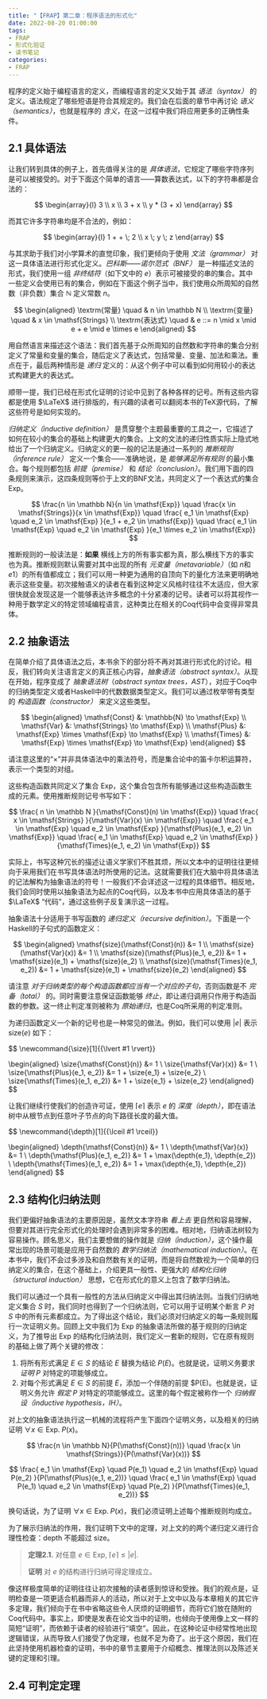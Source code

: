 ```yaml
---
title: "【FRAP】第二章：程序语法的形式化"
date: 2022-08-20 01:00:00
tags:
- FRAP
- 形式化验证
- 读书笔记
categories:
- FRAP
---
```


程序的定义始于编程语言的定义，而编程语言的定义又始于其 *语法（syntax）* 的定义。语法规定了哪些短语是符合其规定的。我们会在后面的章节中再讨论 *语义（semantics）*，也就是程序的 *含义*，在这一过程中我们将应用更多的正确性条件。

<!-- more -->

## 2.1 具体语法

让我们转到具体的例子上，首先值得关注的是 *具体语法*，它规定了哪些字符序列是可以被接受的。对于下面这个简单的语言——算数表达式，以下的字符串都是合法的：

$$
\begin{array}{l}
  3 \\
  x \\
  3 + x \\
  y * (3 + x)
\end{array}
$$

而其它许多字符串均是不合法的，例如：

$$
\begin{array}{l}
  1 + + \; 2 \\
  x \; y \; z
\end{array}
$$

与其求助于我们对小学算术的直觉印象，我们更倾向于使用 *文法（grammar）* 对这一具体语法进行形式化定义。*巴科斯——诺尔范式（BNF）* 是一种描述文法的形式，我们使用一组 *非终结符*（如下文中的 $e$）表示可被接受的串的集合。其中一些定义会使用已有的集合，例如在下面这个例子当中，我们使用众所周知的自然数（非负数）集合 $\mathbb{N}$ 定义常数 $n$。

$$
\begin{aligned}
  \textrm{常量} \quad & n \in \mathbb N \\
  \textrm{变量} \quad & x \in \mathsf{Strings} \\
  \textrm{表达式} \quad & e ::= n \mid x \mid e + e \mid e \times e
\end{aligned}
$$

用自然语言来描述这个语法：我们首先基于众所周知的自然数和字符串的集合分别定义了常量和变量的集合，随后定义了表达式，包括常量、变量、加法和乘法。重点在于，最后两种情形是 *递归* 定义的：从这个例子中可以看到如何用较小的表达式构建更大的表达式。

顺带一提，我们已经在形式化证明的讨论中见到了各种各样的记号。所有这些内容都是使用 $\LaTeX$ 进行排版的，有兴趣的读者可以翻阅本书的TeX源代码，了解这些符号是如何实现的。

*归纳定义（inductive definition）* 是贯穿整个主题最重要的工具之一，它描述了如何在较小的集合的基础上构建更大的集合。上文的文法的递归性质实际上隐式地给出了一个归纳定义。归纳定义的更一般的记法是通过一系列的 *推断规则（inference rule）* 定义一个集合——准确地说，是 *能够满足所有规则* 的最小集合。每个规则都包括 *前提（premise）* 和 *结论（conclusion）*。我们用下面的四条规则来演示，这四条规则等价于上文的BNF文法，共同定义了一个表达式的集合 $\mathsf{Exp}$。

$$
\frac{n \in \mathbb N}{n \in \mathsf{Exp}}
\quad 
\frac{x \in \mathsf{Strings}}{x \in \mathsf{Exp}}
\quad 
\frac{
  e_1 \in \mathsf{Exp}
  \quad e_2 \in \mathsf{Exp}
}{e_1 + e_2 \in \mathsf{Exp}}
\quad 
\frac{
  e_1 \in \mathsf{Exp}
  \quad e_2 \in \mathsf{Exp}
}{e_1 \times e_2 \in \mathsf{Exp}}
$$

推断规则的一般读法是：**如果** 横线上方的所有事实都为真，那么横线下方的事实也为真。推断规则默认需要对其中出现的所有 *元变量（metavariable）*（如 $n$和$e1$）的所有值都成立；我们可以用一种更为通用的自顶向下的量化方法来更明确地表示这些变量。初次接触语义的读者在看到这种定义风格时往往不太适应，但大家很快就会发现这是一个能够表达许多概念的十分紧凑的记号。读者可以将其视作一种用于数学定义的特定领域编程语言，这种类比在相关的Coq代码中会变得非常具体。

## 2.2 抽象语法

在简单介绍了具体语法之后，本书余下的部分将不再对其进行形式化的讨论。相反，我们转向关注语言定义的真正核心内容，*抽象语法（abstract syntax）*。从现在开始，程序变成了 *抽象语法树*（*abstract syntax trees，AST*），对应于Coq中的归纳类型定义或者Haskell中的代数数据类型定义。我们可以通过枚举带有类型的 *构造函数（constructor）* 来定义这些类型。

$$
\begin{aligned}
  \mathsf{Const} &: \mathbb{N} \to \mathsf{Exp} \\
  \mathsf{Var} &: \mathsf{Strings} \to \mathsf{Exp} \\
  \mathsf{Plus} &: \mathsf{Exp} \times \mathsf{Exp} \to \mathsf{Exp} \\
  \mathsf{Times} &: \mathsf{Exp} \times \mathsf{Exp} \to \mathsf{Exp}
\end{aligned}
$$

请注意这里的“$\times$”并非具体语法中的乘法符号，而是集合论中的笛卡尔积运算符，表示一个类型的对组。

这些构造函数共同定义了集合 $\mathsf{Exp}$，这个集合包含所有能够通过这些构造函数生成的元素。使用推断规则记号书写如下：

$$
\frac{
  n \in \mathbb N
}{\mathsf{Const}(n) \in \mathsf{Exp}}
\quad 
\frac{
  x \in \mathsf{Strings}
}{\mathsf{Var}(x) \in \mathsf{Exp}}
\quad 
\frac{
  e_1 \in \mathsf{Exp}
  \quad e_2 \in \mathsf{Exp}
}{\mathsf{Plus}(e_1, e_2) \in \mathsf{Exp}}
\quad 
\frac{
  e_1 \in \mathsf{Exp}
  \quad e_2 \in \mathsf{Exp}
}{\mathsf{Times}(e_1, e_2) \in \mathsf{Exp}}
$$

实际上，书写这种冗长的描述让语义学家们不胜其烦，所以文本中的证明往往更倾向于采用我们在书写具体语法时所使用的记法。这就需要我们在大脑中将具体语法的记法解构为抽象语法的符号！一般我们不会详述这一过程的具体细节。相反地，我们会同时使用以抽象语法为起点的Coq代码，以及本书中应用具体语法的基于 $\LaTeX$ “代码”，通过这些例子反复演示这一过程。

抽象语法十分适用于书写函数的 *递归定义（recursive definition）*。下面是一个Haskell的子句式的函数定义：

$$
\begin{aligned}
  \mathsf{size}(\mathsf{Const}(n)) &= 1 \\
  \mathsf{size}(\mathsf{Var}(x)) &= 1 \\
  \mathsf{size}(\mathsf{Plus}(e_1, e_2)) &= 1 + \mathsf{size}(e_1) + \mathsf{size}(e_2) \\
  \mathsf{size}(\mathsf{Times}(e_1, e_2)) &= 1 + \mathsf{size}(e_1) + \mathsf{size}(e_2)
\end{aligned}
$$

请注意 *对于归纳类型的每个构造函数都应当有一个对应的子句*，否则函数是不 *完备（total）* 的。同时需要注意保证函数能够 *终止*，即让递归调用只作用于构造函数的参数。这一终止判定准则被称为 *原始递归*，也是Coq所采用的判定准则。

为递归函数定义一个新的记号也是一种常见的做法。例如，我们可以使用 $\lvert e \rvert$ 表示 $\mathsf{size}(e)$ 如下：

$$
\newcommand{\size}[1]{{\lvert #1 \rvert}}

\begin{aligned}
  \size{\mathsf{Const}(n)} &= 1 \\
  \size{\mathsf{Var}(x)} &= 1 \\
  \size{\mathsf{Plus}(e_1, e_2)} &= 1 + \size{e_1} + \size{e_2} \\
  \size{\mathsf{Times}(e_1, e_2)} &= 1 + \size{e_1} + \size{e_2}
\end{aligned}
$$

让我们继续行使我们的创造许可证，使用 $\lceil e \rceil$ 表示 $e$ 的 *深度（depth）*，即在语法树中从根节点到任意叶子节点的向下路径长度的最大值。

$$
\newcommand{\depth}[1]{{\lceil #1 \rceil}}

\begin{aligned}
  \depth{\mathsf{Const}(n)} &= 1 \\
  \depth{\mathsf{Var}(x)} &= 1 \\
  \depth{\mathsf{Plus}(e_1, e_2)} &= 1 + \max(\depth{e_1}, \depth{e_2}) \\
  \depth{\mathsf{Times}(e_1, e_2)} &= 1 + \max(\depth{e_1}, \depth{e_2})
\end{aligned}
$$

## 2.3 结构化归纳法则

我们更偏好抽象语法的主要原因是，虽然文本字符串 *看上去* 更自然和容易理解，但要对其进行完全形式化的处理时会遇到非常多的困难。相对地，归纳语法树较为容易操作。顾名思义，我们主要想做的操作就是 *归纳（induction）*，这个操作最常出现的场景可能是应用于自然数的 *数学归纳法（mathematical induction）*。在本书中，我们不会过多涉及和自然数有关的证明，而是将自然数视为一个简单的归纳定义的集合，在这个基础上，介绍更具一般性、更强大的 *结构化归纳（structural induction）* 思想，它在形式化的意义上包含了数学归纳法。

我们可以通过一个具有一般性的方法从归纳定义中得出其归纳法则。当我们归纳地定义集合 $S$ 时，我们同时也得到了一个归纳法则，它可以用于证明某个断言 $P$ 对 $S$ 中的所有元素都成立。为了得出这个结论，我们必须对归纳定义的每一条规则履行一次证明义务。回顾上文中我们为 $\mathsf{Exp}$ 的抽象语法所做的基于规则的归纳定义，为了推导出 $\mathsf{Exp}$ 的结构化归纳法则，我们定义一套新的规则，它在原有规则的基础上做了两个关键的修改：

1. 将所有形式满足 $E \in S$ 的结论 $E$ 替换为结论 $P(E)$。也就是说，证明义务要求 *证明* $P$ 对特定的项能够成立。
2. 对每个形式满足 $E \in S$ 的前提 $E$，添加一个伴随的前提 $P(E)。也就是说，证明义务允许 *假定* $P$ 对特定的项能够成立。这里的每个假定被称作一个 *归纳假设（inductive hypothesis，IH）*。

对上文的抽象语法执行这一机械的流程将产生下面四个证明义务，以及相关的归纳证明 $\forall x \in \mathsf{Exp}. \; P(x)$。

$$
\frac{n \in \mathbb N}{P(\mathsf{Const}(n))}
\quad 
\frac{x \in \mathsf{Strings}}{P(\mathsf{Var}(x))}
$$

$$
\frac{
  e_1 \in \mathsf{Exp}
  \quad P(e_1)
  \quad e_2 \in \mathsf{Exp}
  \quad P(e_2)
}{P(\mathsf{Plus}(e_1, e_2))}
\quad 
\frac{
  e_1 \in \mathsf{Exp}
  \quad P(e_1)
  \quad e_2 \in \mathsf{Exp}
  \quad P(e_2)
}{P(\mathsf{Times}(e_1, e_2))}
$$

换句话说，为了证明 $\forall x \in \mathsf{Exp}. \; P(x)$，我们必须证明上述每个推断规则均成立。

为了展示归纳法的作用，我们证明下文中的定理，对上文的的两个递归定义进行合理性检查：depth 不能超过 size。

> **定理2.1.** 对任意 $e \in \mathsf{Exp}$, $\newcommand{\size}[1]{{\lvert #1 \rvert}} \newcommand{\depth}[1]{{\lceil #1 \rceil}} \depth{e} \leq \size{e}$.
> 
> **证明** 对 $e$ 的结构进行归纳可得定理成立。

像这样极度简单的证明往往让初次接触的读者感到惊讶和受挫。我们的观点是，证明检查是一项更适合机器而非人的活动，所以对于上文中以及与本章相关的其它许多定理，我们倾向于在书中省略这些令人厌烦的证明细节，而将它们放在随附的Coq代码中。事实上，即使是发表在论文当中的证明，也倾向于使用像上文一样的简短“证明”，而依赖于读者的经验进行“填空”。因此，在这种论证中经常性地出现逻辑错误，从而导致人们接受了伪定理，也就不足为奇了。出于这个原因，我们在此坚持使用机器检查的证明，书中的章节主要用于介绍概念、推理法则以及陈述关键的定理和引理。

## 2.4 可判定定理

